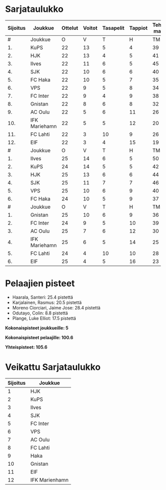 # Sarjataulukko
| Sijoitus | Joukkue | Ottelut | Voitot | Tasapelit | Tappiot | Tehdyt maalit | Päästetyt maalit | Maaliero | Syötöt |
|----------|---------|---------|--------|-----------|---------|----------------|-------------------|----------|-------|
|# | Joukkue | O | V | T | H | TM | PM | ME | S | L | L% | R | KK | PK | PA | P|
|1. | KuPS | 22 | 13 | 5 | 4 | 39 | 22 | 17 | 19 | 255 | 15,29 | 231 | 32 | 1 | 32 | 44|
|2. | HJK | 22 | 13 | 4 | 5 | 41 | 21 | 20 | 28 | 315 | 13,02 | 235 | 37 | 1 | 32 | 43|
|3. | Ilves | 22 | 11 | 6 | 5 | 45 | 25 | 20 | 36 | 238 | 18,91 | 238 | 56 | 4 | 42 | 39|
|4. | SJK | 22 | 10 | 6 | 6 | 40 | 33 | 7 | 27 | 285 | 14,04 | 270 | 52 | 0 | 45 | 36|
|5. | FC Haka | 22 | 10 | 5 | 7 | 35 | 32 | 3 | 25 | 199 | 17,59 | 283 | 65 | 2 | 43 | 35|
|6. | VPS | 22 | 9 | 5 | 8 | 34 | 36 | -2 | 18 | 239 | 14,23 | 253 | 38 | 3 | 32 | 32|
|7. | FC Inter | 22 | 9 | 4 | 9 | 38 | 29 | 9 | 29 | 226 | 16,81 | 217 | 49 | 2 | 38 | 31|
|8. | Gnistan | 22 | 8 | 6 | 8 | 32 | 34 | -2 | 23 | 213 | 15,02 | 251 | 63 | 1 | 31 | 30|
|9. | AC Oulu | 22 | 5 | 6 | 11 | 26 | 36 | -10 | 17 | 180 | 14,44 | 299 | 62 | 7 | 38 | 21|
|10. | IFK Mariehamn | 22 | 5 | 5 | 12 | 20 | 38 | -18 | 10 | 179 | 11,17 | 220 | 53 | 5 | 23 | 20|
|11. | FC Lahti | 22 | 3 | 10 | 9 | 26 | 38 | -12 | 21 | 189 | 13,76 | 218 | 50 | 1 | 35 | 19|
|12. | EIF | 22 | 3 | 4 | 15 | 19 | 51 | -32 | 11 | 175 | 10,86 | 241 | 61 | 4 | 25 | 13|
|# | Joukkue | O | V | T | H | TM | PM | ME | S | L | L% | R | KK | PK | PA | P|
|1. | Ilves | 25 | 14 | 6 | 5 | 50 | 27 | 23 | 40 | 271 | 18,45 | 266 | 58 | 4 | 46 | 48|
|2. | KuPS | 24 | 14 | 5 | 5 | 42 | 24 | 18 | 22 | 273 | 15,38 | 251 | 35 | 1 | 34 | 47|
|3. | HJK | 25 | 13 | 6 | 6 | 44 | 25 | 19 | 31 | 355 | 12,39 | 276 | 49 | 1 | 34 | 45|
|4. | SJK | 25 | 11 | 7 | 7 | 46 | 39 | 7 | 31 | 320 | 14,38 | 302 | 57 | 0 | 55 | 40|
|5. | VPS | 25 | 10 | 6 | 9 | 40 | 41 | -1 | 21 | 273 | 14,65 | 282 | 44 | 3 | 37 | 36|
|6. | FC Haka | 24 | 10 | 5 | 9 | 37 | 38 | -1 | 26 | 213 | 17,37 | 306 | 71 | 3 | 43 | 35|
|# | Joukkue | O | V | T | H | TM | PM | ME | S | L | L% | R | KK | PK | PA | P|
|1. | Gnistan | 25 | 10 | 6 | 9 | 36 | 38 | -2 | 27 | 239 | 15,06 | 278 | 70 | 1 | 36 | 36|
|2. | FC Inter | 24 | 9 | 5 | 10 | 39 | 31 | 8 | 30 | 246 | 15,85 | 230 | 54 | 2 | 39 | 32|
|3. | AC Oulu | 25 | 7 | 6 | 12 | 30 | 37 | -7 | 20 | 204 | 14,71 | 334 | 68 | 8 | 42 | 27|
|4. | IFK Mariehamn | 25 | 6 | 5 | 14 | 25 | 42 | -17 | 14 | 216 | 11,57 | 237 | 58 | 5 | 31 | 23|
|5. | FC Lahti | 24 | 4 | 10 | 10 | 28 | 42 | -14 | 23 | 206 | 13,59 | 256 | 58 | 1 | 41 | 22|
|6. | EIF | 25 | 4 | 5 | 16 | 23 | 56 | -33 | 15 | 196 | 11,73 | 278 | 72 | 5 | 28 | 17|

# Pelaajien pisteet
* Haarala, Santeri: 25.4 pistettä
* Karjalainen, Rasmus: 20.5 pistettä
* Moreno Ciorciari, Jaime Jose: 28.4 pistettä
* Odutayo, Colin: 8.8 pistettä
* Plange, Luke Elliot: 17.5 pistettä

**Kokonaispisteet joukkueille: 5**

**Kokonaispisteet pelaajille: 100.6**

**Yhteispisteet: 105.6**

# Veikattu Sarjataulukko
| Sijoitus | Joukkue |
|----------|---------|
| 1 | HJK |
| 2 | KuPS |
| 3 | Ilves |
| 4 | SJK |
| 5 | FC Inter |
| 6 | VPS |
| 7 | AC Oulu |
| 8 | FC Lahti |
| 9 | Haka |
| 10 | Gnistan |
| 11 | EIF |
| 12 | IFK Marienhamn |

